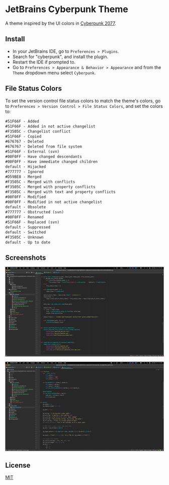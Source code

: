 # JetBrains Cyberpunk Theme

A theme inspired by the UI colors in [Cyberpunk 2077](https://www.cyberpunk.net).

## Install

* In your JetBrains IDE, go to `Preferences > Plugins`.
* Search for "cyberpunk", and install the plugin.
* Restart the IDE if prompted to.
* Go to `Preferences > Appearance & Behavior > Appearance` and from the `Theme` dropdown menu select `Cyberpunk`. 

## File Status Colors

To set the version control file status colors to match the theme's colors,
go to `Preferences > Version Control > File Status Colors`, and set the colors to:

```
#51F66F - Added
#51F66F - Added in not active changelist
#F3505C - Changelist conflict
#51F66F - Copied
#676767 - Deleted
#676767 - Deleted from file system
#51F66F - External (svn)
#00F0FF - Have changed descendants
#00F0FF - Have immediate changed children
default - Hijacked
#777777 - Ignored
#D59BE8 - Merged
#F3505C - Merged with conflicts
#F3505C - Merged with property conflicts
#F3505C - Merged with text and property conflicts
#00F0FF - Modified
#00F0FF - Modified in not active changelist
default - Obsolete
#777777 - Obstructed (svn)
#00F0FF - Renamed
#51F66F - Replaced (svn)
default - Suppressed
default - Switched
#F3505C - Unknown
default - Up to date
```

## Screenshots

![Screenshot 1](/screenshots/screenshot-1.png)

![Screenshot 2](/screenshots/screenshot-2.png) 

## License

[MIT](LICENSE)